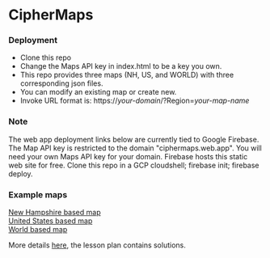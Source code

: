 # CipherMaps

### Deployment
- Clone this repo
- Change the Maps API key in index.html to be a key you own.
- This repo provides three maps (NH, US, and WORLD) with three corresponding json files.
- You can modify an existing map or create new.
- Invoke URL format is: https://_your-domain_/?Region=_your-map-name_

### Note
The web app deployment links below are currently tied to Google Firebase.  The Map API key is restricted to the domain "ciphermaps.web.app".  You will need your own Maps API key for your domain.  Firebase hosts this static web site for free.  Clone this repo in a GCP cloudshell; firebase init; firebase deploy.

### Example maps
[New Hampshire based map](https://ciphermaps.web.app/?region=NH)  
[United States based map](https://ciphermaps.web.app/?region=US)  
[World based map](https://ciphermaps.web.app/?region=WORLD)  

More details [here](https://github.com/kengraf/GenCyber#thursday-virtual-treasure-hunts-lesson-plan), the lesson plan contains solutions.
